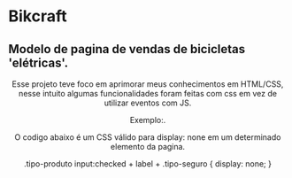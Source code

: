 # Bikcraft

## Modelo de pagina de vendas de bicicletas 'elétricas'.

<p align="center">Esse projeto teve foco em aprimorar meus conhecimentos em HTML/CSS, nesse intuito algumas funcionalidades foram feitas com css em vez de utilizar eventos com JS.</p>
<p align="center">Exemplo:.</p>

<p align="center">O codigo abaixo é um CSS válido para display: none em um determinado elemento da pagina. </p>
<p align="center">.tipo-produto input:checked + label + .tipo-seguro {
  display: none;
}
</p>
